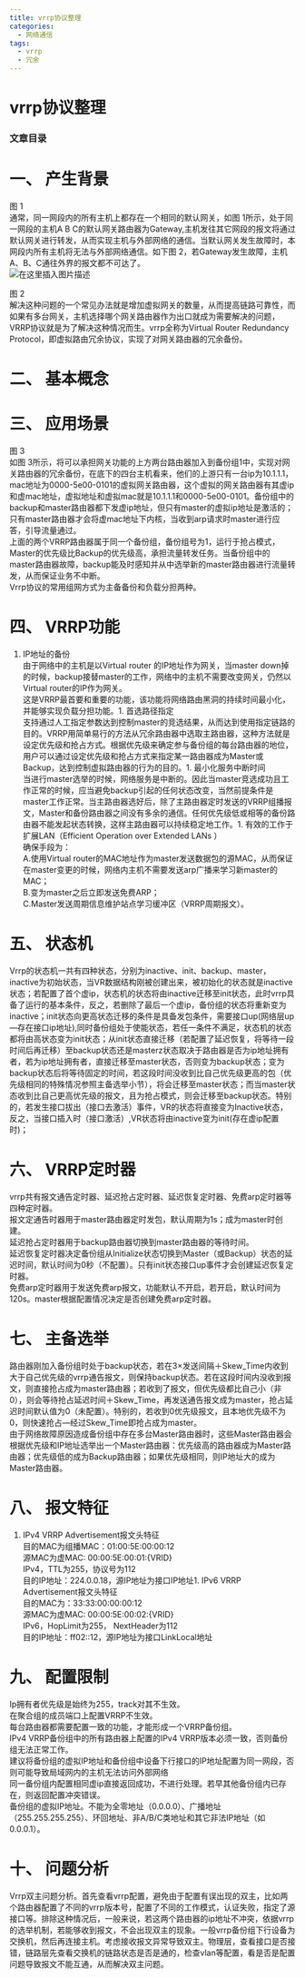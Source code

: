 ```yaml
---
title: vrrp协议整理
categories:
  - 网络通信
tags:
  - vrrp
  - 冗余
---
```


# vrrp协议整理

### 文章目录

# 一、 产生背景

图 1<br/> 通常，同一网段内的所有主机上都存在一个相同的默认网关，如图 1所示，处于同一网段的主机A B C的默认网关路由器为Gateway,主机发往其它网段的报文将通过默认网关进行转发，从而实现主机与外部网络的通信。当默认网关发生故障时，本网段内所有主机将无法与外部网络通信。如下图 2，若Gateway发生故障，主机A、B、C通往外界的报文都不可达了。<br/> <img alt="在这里插入图片描述" src="https://img-blog.csdnimg.cn/20210224192958327.png?x-oss-process=image/watermark,type_ZmFuZ3poZW5naGVpdGk,shadow_10,text_aHR0cHM6Ly9ibG9nLmNzZG4ubmV0L20wXzM3NTY1NzM2,size_16,color_FFFFFF,t_70#pic_center"/>

图 2<br/> 解决这种问题的一个常见办法就是增加虚拟网关的数量，从而提高链路可靠性，而如果有多台网关，主机选择哪个网关路由器作为出口就成为需要解决的问题， VRRP协议就是为了解决这种情况而生。vrrp全称为Virtual Router Redundancy Protocol，即虚拟路由冗余协议，实现了对网关路由器的冗余备份。

# 二、 基本概念

# 三、 应用场景

图 3<br/> 如图 3所示，将可以承担网关功能的上方两台路由器加入到备份组1中，实现对网关路由器的冗余备份，在底下的四台主机看来，他们的上游只有一台ip为10.1.1.1，mac地址为0000-5e00-0101的虚拟网关路由器，这个虚拟的网关路由器有其虚ip和虚mac地址，虚拟地址和虚拟mac就是10.1.1.1和0000-5e00-0101。备份组中的backup和master路由器都下发虚ip地址，但只有master的虚拟ip地址是激活的；只有master路由器才会将虚mac地址下内核，当收到arp请求时master进行应答，引导流量通过。<br/> 上面的两个VRRP路由器属于同一个备份组，备份组号为1，运行于抢占模式，Master的优先级比Backup的优先级高，承担流量转发任务。当备份组中的master路由器故障，backup能及时感知并从中选举新的master路由器进行流量转发，从而保证业务不中断。<br/> Vrrp协议的常用组网方式为主备备份和负载分担两种。

# 四、 VRRP功能
1. IP地址的备份<br/> 由于网络中的主机是以Virtual router 的IP地址作为网关，当master down掉的时候，backup接替master的工作，网络中的主机不需要改变网关，仍然以Virtual router的IP作为网关。<br/> 这是VRRP最首要和重要的功能，该功能将网络路由黑洞的持续时间最小化，并能够实现负载分担功能。1. 首选路径指定<br/> 支持通过人工指定参数达到控制master的竞选结果，从而达到使用指定链路的目的。VRRP用简单易行的方法从冗余路由器中选取主路由器，这种方法就是设定优先级和抢占方式。根据优先级来确定参与备份组的每台路由器的地位，用户可以通过设定优先级和抢占方式来指定某一路由器成为Master或Backup，达到控制虚拟路由器的行为的目的。1. 最小化服务中断时间<br/> 当进行master选举的时候，网络服务是中断的。因此当master竞选成功且工作正常的时候，应当避免backup引起的任何状态改变，当然前提条件是master工作正常。当主路由器选好后，除了主路由器定时发送的VRRP组播报文，Master和备份路由器之间没有多余的通信。任何优先级低或相等的备份路由器不能发起状态转换，这样主路由器可以持续稳定地工作。1. 有效的工作于扩展LAN（Efficient Operation over Extended LANs ）<br/> 确保手段为：<br/> A.使用Virtual router的MAC地址作为master发送数据包的源MAC，从而保证在master变更的时候，网络内主机不需要发送arp广播来学习新master的MAC；<br/> B.变为master之后立即发送免费ARP；<br/> C.Master发送周期信息维护站点学习缓冲区（VRRP周期报文）。
# 五、 状态机

Vrrp的状态机一共有四种状态，分别为inactive、init、backup、master，inactive为初始状态，当VR数据结构刚被创建出来，被初始化的状态就是inactive状态；若配置了首个虚ip，状态机的状态将由inactive迁移至init状态，此时vrrp具备了运行的基本条件，反之，若删除了最后一个虚ip，备份组的状态将重新变为inactive；init状态向更高状态迁移的条件是具备发包条件，需要接口up(网络层up—存在接口ip地址),同时备份组处于使能状态，若任一条件不满足，状态机的状态都将由高状态变为init状态；从init状态直接迁移（若配置了延迟恢复，将等待一段时间后再迁移）至backup状态还是masterz状态取决于路由器是否为ip地址拥有者，若为ip地址拥有者，直接迁移至master状态，否则变为backup状态；变为backup状态后将等待固定的时间，若这段时间没收到比自己优先级更高的包（优先级相同的特殊情况参照主备选举小节），将会迁移至master状态；而当master状态收到比自己更高优先级的报文，且为抢占模式，则会迁移至backup状态。特别的，若发生接口拔出（接口去激活）事件，VR的状态将直接变为Inactive状态，反之，当接口插入时（接口激活）,VR状态将由inactive变为init(存在虚ip配置时)；

# 六、 VRRP定时器

vrrp共有报文通告定时器、延迟抢占定时器、延迟恢复定时器、免费arp定时器等四种定时器。<br/> 报文定通告时器用于master路由器定时发包，默认周期为1s；成为master时创建。<br/> 延迟抢占定时器用于backup路由器切换到master路由器的等待时间。<br/> 延迟恢复定时器决定备份组从Initialize状态切换到Master（或Backup）状态的延迟时间，默认时间为0秒（不配置）。只有init状态接口up事件才会创建延迟恢复定时器。<br/> 免费arp定时器用于发送免费arp报文，功能默认不开启，若开启，默认时间为120s。master根据配置情况决定是否创建免费arp定时器。

# 七、 主备选举

路由器刚加入备份组时处于backup状态，若在3×发送间隔＋Skew_Time内收到大于自己优先级的vrrp通告报文，则保持backup状态。若在这段时间内没收到报文，则直接抢占成为master路由器；若收到了报文，但优先级都比自己小（非0），则会等待抢占延迟时间＋Skew_Time，再发送通告报文成为master，抢占延迟时间默认值为0（未配置）。特别的，若收到0优先级报文，且本地优先级不为0，则快速抢占—经过Skew_Time即抢占成为master。<br/> 由于网络故障原因造成备份组中存在多台Master路由器时，这些Master路由器会根据优先级和IP地址选举出一个Master路由器：优先级高的路由器成为Master路由器；优先级低的成为Backup路由器；如果优先级相同，则IP地址大的成为Master路由器。

# 八、 报文特征
1. IPv4 VRRP Advertisement报文头特征<br/> 目的MAC为组播MAC：01:00:5E:00:00:12<br/> 源MAC为虚MAC: 00:00:5E:00:01:{VRID}<br/> IPv4，TTL为255，协议号为112<br/> 目的IP地址：224.0.0.18，源IP地址为接口IP地址1. IPv6 VRRP Advertisement报文头特征<br/> 目的MAC为：33:33:00:00:00:12<br/> 源MAC为虚MAC: 00:00:5E:00:02:{VRID}<br/> IPv6，HopLimit为255， NextHeader为112<br/> 目的IP地址：ff02::12，源IP地址为接口LinkLocal地址
# 九、 配置限制

Ip拥有者优先级是始终为255，track对其不生效。<br/> 在聚合组的成员端口上配置VRRP不生效。<br/> 每台路由器都需要配置一致的功能，才能形成一个VRRP备份组。<br/> IPv4 VRRP备份组中的所有路由器上配置的IPv4 VRRP版本必须一致，否则备份组无法正常工作。<br/> 建议将备份组的虚拟IP地址和备份组中设备下行接口的IP地址配置为同一网段，否则可能导致局域网内的主机无法访问外部网络<br/> 同一备份组内配置相同虚ip直接返回成功，不进行处理。若早其他备份组内已存在，则返回配置冲突错误。<br/> 备份组的虚拟IP地址。不能为全零地址（0.0.0.0）、广播地址（255.255.255.255）、环回地址、非A/B/C类地址和其它非法IP地址（如0.0.0.1）。

# 十、 问题分析

Vrrp双主问题分析。首先查看vrrp配置，避免由于配置有误出现的双主，比如两个路由器配置了不同的vrrp版本号，配置了不同的工作模式，认证失败，指定了源接口等。排除这种情况后，一般来说，若这两个路由器的ip地址不冲突，依据vrrp的选举机制，若能够收到报文，不会出现双主的现象。一般vrrp备份组下行设备为交换机，然后再连接主机。考虑接收报文异常导致双主。物理层，查看接口是否接错，链路层先查看交换机的链路状态是否是通的，检查vlan等配置，看是否是配置问题导致报文不能互通，从而解决双主问题。

